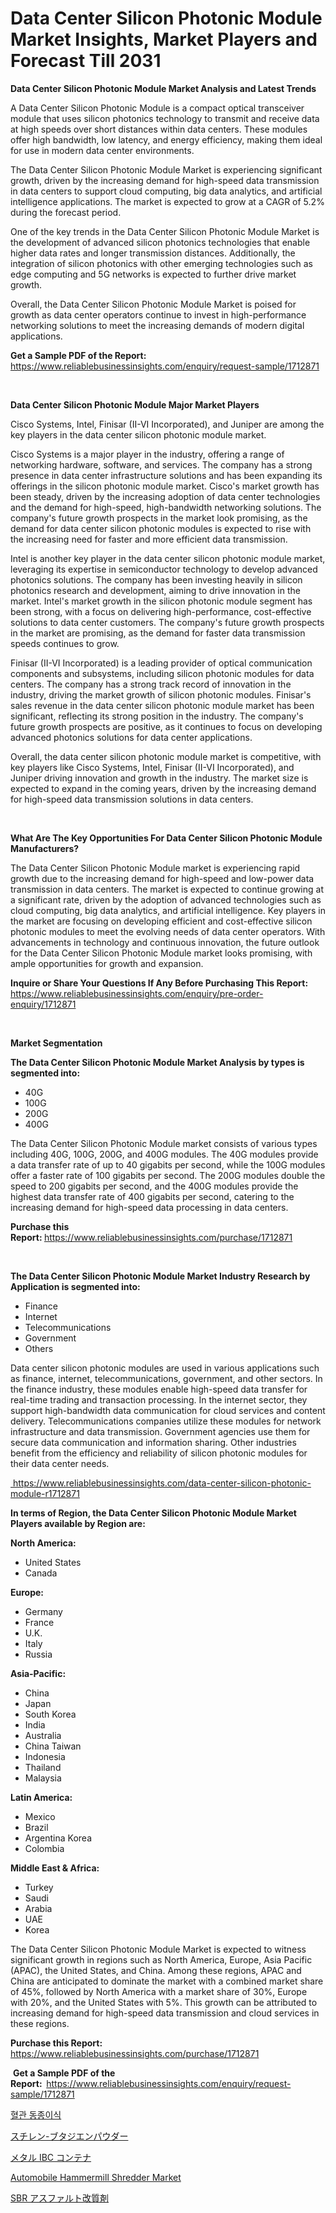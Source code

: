 <p><h1>Data Center Silicon Photonic Module Market Insights, Market Players and Forecast Till 2031</h1></p><p><strong>Data Center Silicon Photonic Module Market Analysis and Latest Trends</strong></p>
<p><p>A Data Center Silicon Photonic Module is a compact optical transceiver module that uses silicon photonics technology to transmit and receive data at high speeds over short distances within data centers. These modules offer high bandwidth, low latency, and energy efficiency, making them ideal for use in modern data center environments.</p><p>The Data Center Silicon Photonic Module Market is experiencing significant growth, driven by the increasing demand for high-speed data transmission in data centers to support cloud computing, big data analytics, and artificial intelligence applications. The market is expected to grow at a CAGR of 5.2% during the forecast period.</p><p>One of the key trends in the Data Center Silicon Photonic Module Market is the development of advanced silicon photonics technologies that enable higher data rates and longer transmission distances. Additionally, the integration of silicon photonics with other emerging technologies such as edge computing and 5G networks is expected to further drive market growth.</p><p>Overall, the Data Center Silicon Photonic Module Market is poised for growth as data center operators continue to invest in high-performance networking solutions to meet the increasing demands of modern digital applications.</p></p>
<p><strong>Get a Sample PDF of the Report:&nbsp;</strong> <a href="https://www.reliablebusinessinsights.com/enquiry/request-sample/1712871">https://www.reliablebusinessinsights.com/enquiry/request-sample/1712871</a></p>
<p>&nbsp;</p>
<p><strong>Data Center Silicon Photonic Module Major Market Players</strong></p>
<p><p>Cisco Systems, Intel, Finisar (II-VI Incorporated), and Juniper are among the key players in the data center silicon photonic module market. </p><p>Cisco Systems is a major player in the industry, offering a range of networking hardware, software, and services. The company has a strong presence in data center infrastructure solutions and has been expanding its offerings in the silicon photonic module market. Cisco's market growth has been steady, driven by the increasing adoption of data center technologies and the demand for high-speed, high-bandwidth networking solutions. The company's future growth prospects in the market look promising, as the demand for data center silicon photonic modules is expected to rise with the increasing need for faster and more efficient data transmission.</p><p>Intel is another key player in the data center silicon photonic module market, leveraging its expertise in semiconductor technology to develop advanced photonics solutions. The company has been investing heavily in silicon photonics research and development, aiming to drive innovation in the market. Intel's market growth in the silicon photonic module segment has been strong, with a focus on delivering high-performance, cost-effective solutions to data center customers. The company's future growth prospects in the market are promising, as the demand for faster data transmission speeds continues to grow.</p><p>Finisar (II-VI Incorporated) is a leading provider of optical communication components and subsystems, including silicon photonic modules for data centers. The company has a strong track record of innovation in the industry, driving the market growth of silicon photonic modules. Finisar's sales revenue in the data center silicon photonic module market has been significant, reflecting its strong position in the industry. The company's future growth prospects are positive, as it continues to focus on developing advanced photonics solutions for data center applications.</p><p>Overall, the data center silicon photonic module market is competitive, with key players like Cisco Systems, Intel, Finisar (II-VI Incorporated), and Juniper driving innovation and growth in the industry. The market size is expected to expand in the coming years, driven by the increasing demand for high-speed data transmission solutions in data centers.</p></p>
<p>&nbsp;</p>
<p><strong>What Are The Key Opportunities For Data Center Silicon Photonic Module Manufacturers?</strong></p>
<p><p>The Data Center Silicon Photonic Module market is experiencing rapid growth due to the increasing demand for high-speed and low-power data transmission in data centers. The market is expected to continue growing at a significant rate, driven by the adoption of advanced technologies such as cloud computing, big data analytics, and artificial intelligence. Key players in the market are focusing on developing efficient and cost-effective silicon photonic modules to meet the evolving needs of data center operators. With advancements in technology and continuous innovation, the future outlook for the Data Center Silicon Photonic Module market looks promising, with ample opportunities for growth and expansion.</p></p>
<p><strong>Inquire or Share Your Questions If Any Before Purchasing This Report:</strong> <a href="https://www.reliablebusinessinsights.com/enquiry/pre-order-enquiry/1712871">https://www.reliablebusinessinsights.com/enquiry/pre-order-enquiry/1712871</a></p>
<p>&nbsp;</p>
<p><strong>Market Segmentation</strong></p>
<p><strong>The Data Center Silicon Photonic Module Market Analysis by types is segmented into:</strong></p>
<p><ul><li>40G</li><li>100G</li><li>200G</li><li>400G</li></ul></p>
<p><p>The Data Center Silicon Photonic Module market consists of various types including 40G, 100G, 200G, and 400G modules. The 40G modules provide a data transfer rate of up to 40 gigabits per second, while the 100G modules offer a faster rate of 100 gigabits per second. The 200G modules double the speed to 200 gigabits per second, and the 400G modules provide the highest data transfer rate of 400 gigabits per second, catering to the increasing demand for high-speed data processing in data centers.</p></p>
<p><strong>Purchase this Report:&nbsp;</strong><a href="https://www.reliablebusinessinsights.com/purchase/1712871">https://www.reliablebusinessinsights.com/purchase/1712871</a></p>
<p>&nbsp;</p>
<p><strong>The Data Center Silicon Photonic Module Market Industry Research by Application is segmented into:</strong></p>
<p><ul><li>Finance</li><li>Internet</li><li>Telecommunications</li><li>Government</li><li>Others</li></ul></p>
<p><p>Data center silicon photonic modules are used in various applications such as finance, internet, telecommunications, government, and other sectors. In the finance industry, these modules enable high-speed data transfer for real-time trading and transaction processing. In the internet sector, they support high-bandwidth data communication for cloud services and content delivery. Telecommunications companies utilize these modules for network infrastructure and data transmission. Government agencies use them for secure data communication and information sharing. Other industries benefit from the efficiency and reliability of silicon photonic modules for their data center needs.</p></p>
<p><a href="https://www.reliablebusinessinsights.com/data-center-silicon-photonic-module-r1712871">&nbsp;https://www.reliablebusinessinsights.com/data-center-silicon-photonic-module-r1712871</a></p>
<p><strong>In terms of Region, the Data Center Silicon Photonic Module Market Players available by Region are:</strong></p>
<p>
    <p> <strong> North America: </strong>
        <ul>
            <li>United States</li>
            <li>Canada</li>
        </ul>
        </p> 
    <p> <strong> Europe: </strong>
        <ul>
            <li>Germany</li>
            <li>France</li>
            <li>U.K.</li>
            <li>Italy</li>
            <li>Russia</li>
        </ul>
        </p> 
    <p> <strong> Asia-Pacific: </strong>
        <ul>
            <li>China</li>
            <li>Japan</li>
            <li>South Korea</li>
            <li>India</li>
            <li>Australia</li>
            <li>China Taiwan</li>
            <li>Indonesia</li>
            <li>Thailand</li>
            <li>Malaysia</li>
        </ul>
        </p> 
    <p> <strong> Latin America: </strong>
        <ul>
            <li>Mexico</li>
            <li>Brazil</li>
            <li>Argentina Korea</li>
            <li>Colombia</li>
        </ul>
        </p> 
    <p> <strong> Middle East & Africa: </strong>
        <ul>
            <li>Turkey</li>
            <li>Saudi</li>
            <li>Arabia</li>
            <li>UAE</li>
            <li>Korea</li>
        </ul>
    </p>
    </p>
<p><p>The Data Center Silicon Photonic Module Market is expected to witness significant growth in regions such as North America, Europe, Asia Pacific (APAC), the United States, and China. Among these regions, APAC and China are anticipated to dominate the market with a combined market share of 45%, followed by North America with a market share of 30%, Europe with 20%, and the United States with 5%. This growth can be attributed to increasing demand for high-speed data transmission and cloud services in these regions.</p></p>
<p><strong>Purchase this Report: </strong><a href="https://www.reliablebusinessinsights.com/purchase/1712871">https://www.reliablebusinessinsights.com/purchase/1712871</a></p>
<p>&nbsp;<strong>Get a Sample PDF of the Report:&nbsp;&nbsp;</strong><a href="https://www.reliablebusinessinsights.com/enquiry/request-sample/1712871">https://www.reliablebusinessinsights.com/enquiry/request-sample/1712871</a></p>
<p><strong></strong></p>
<p><p><a href="https://github.com/Howaoole34545/Market-Research-Report-List-2/blob/main/4382040110589.md">혈관 동종이식</a></p><p><a href="https://github.com/tubbs463/Market-Research-Report-List-1/blob/main/7028988112650.md">スチレン-ブタジエンパウダー</a></p><p><a href="https://medium.com/@carllane655/%E9%87%91%E5%B1%9Eibc%E3%82%B3%E3%83%B3%E3%83%86%E3%83%8A%E5%B8%82%E5%A0%B4%E3%81%AE%E8%A6%8B%E8%A7%A3-%E5%B8%82%E5%A0%B4%E5%8B%95%E5%90%91-%E6%88%90%E9%95%B7-2024%E5%B9%B4%E3%81%8B%E3%82%892031%E5%B9%B4%E3%81%AE%E4%BA%88%E6%B8%AC-b21257bd33f6">メタル IBC コンテナ</a></p><p><a href="https://github.com/mabutironaldo/Market-Research-Report-List-4/blob/main/automobile-hammermill-shredder-market.md">Automobile Hammermill Shredder Market</a></p><p><a href="https://github.com/decker5351/Market-Research-Report-List-1/blob/main/1219297112649.md">SBR アスファルト改質剤</a></p></p>